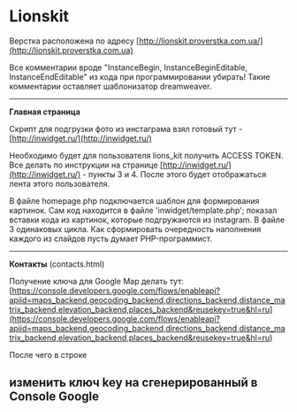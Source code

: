 Lionskit
================

Верстка расположена по адресу [http://lionskit.proverstka.com.ua/](http://lionskit.proverstka.com.ua)

Все комментарии вроде "InstanceBegin, InstanceBeginEditable, InstanceEndEditable" из кода при программировании убирать! Такие комментарии оставляет шаблонизатор dreamweaver.


---------------------------------------------------------

**Главная страница**

Скрипт для подгрузки фото из инстаграма взял готовый тут - [http://inwidget.ru/](http://inwidget.ru/)

Необходимо будет для пользователя lions_kit получить ACCESS TOKEN. Все делать по инструкции на странице [http://inwidget.ru/](http://inwidget.ru/) - пункты 3 и 4. После этого будет отображаться лента этого пользователя.

В файле homepage.php подключается шаблон для формирования картинок. Сам код находится в файле 'inwidget/template.php'; показал вставки кода из картинок, которые подгружаются из instagram. В файле 3 одинаковых цикла. Как сформировать очередность наполнения каждого из слайдов пусть думает PHP-программист.

---------------------------------------------------------

**Контакты** (contacts.html)


Получение ключа для Google Map делать тут: [https://console.developers.google.com/flows/enableapi?apiid=maps_backend,geocoding_backend,directions_backend,distance_matrix_backend,elevation_backend,places_backend&reusekey=true&hl=ru](https://console.developers.google.com/flows/enableapi?apiid=maps_backend,geocoding_backend,directions_backend,distance_matrix_backend,elevation_backend,places_backend&reusekey=true&hl=ru)

После чего в строке
<script async defer src="https://maps.googleapis.com/maps/api/js?key=AIzaSyAbr6YM4VFH1Qxt_YNWH9zTmouLVxHShrE&callback=initMap"></script>
изменить ключ key на сгенерированный в Console Google
---------------------------------------------------------

